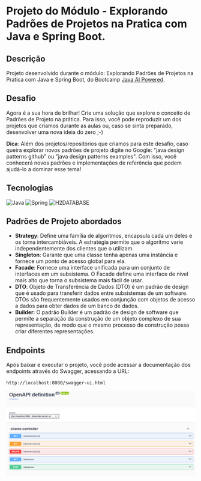 # Projeto do Módulo - Explorando Padrões de Projetos na Pratica com Java e Spring Boot.

## Descrição

Projeto desenvolvido durante o módulo: Explorando Padrões de Projetos na Pratica com Java e Spring Boot, do Bootcamp [Java AI Powered](https://www.dio.me/bootcamp/coding-future-tonnie-java-ai-powered).

## Desafio

Agora é a sua hora de brilhar! Crie uma solução que
explore o conceito de Padrões de Projeto na prática.
Para isso, você pode reproduzir um dos projetos que
criamos durante as aulas ou, caso se sinta preparado,
desenvolver uma nova ideia do zero ;-)

**Dica**: Além dos projetos/repositórios que criamos para este desafio, caso queira
explorar novos padrões de projeto digite no Google: "java design patterns github"
ou "java design patterns examples". Com isso, você conhecerá novos padrões e
implementações de referência que podem ajudá-lo a dominar esse tema!

## Tecnologias

![Java](https://img.shields.io/badge/java_17-%23ED8B00.svg?style=for-the-badge&logo=openjdk&logoColor=white)
![Spring](https://img.shields.io/badge/spring_boot_3-%236DB33F.svg?style=for-the-badge&logo=spring&logoColor=white)
![H2DATABASE](https://img.shields.io/badge/h2database-%2348acbf.svg?style=for-the-badge&logoColor=white)

## Padrões de Projeto abordados

- **Strategy**: Define uma família de algoritmos, encapsula cada um deles e os torna intercambiáveis. A estratégia permite que o algoritmo varie independentemente dos clientes que o utilizam.
- **Singleton**: Garante que uma classe tenha apenas uma instância e fornece um ponto de acesso global para ela.
- **Facade**: Fornece uma interface unificada para um conjunto de interfaces em um subsistema. O Facade define uma interface de nível mais alto que torna o subsistema mais fácil de usar.
- **DTO**: Objeto de Transferência de Dados (DTO) é um padrão de design que é usado para transferir dados entre subsistemas de um software. DTOs são frequentemente usados em conjunção com objetos de acesso a dados para obter dados de um banco de dados.
- **Builder**: O padrão Builder é um padrão de design de software que permite a separação da construção de um objeto complexo de sua representação, de modo que o mesmo processo de construção possa criar diferentes representações.

## Endpoints

Após baixar e executar o projeto, você pode acessar a documentação dos endpoints através do Swagger, acessando a URL: 
```http 
http://localhost:8080/swagger-ui.html
```

![Endpoints-swagger](img/swagger.png)